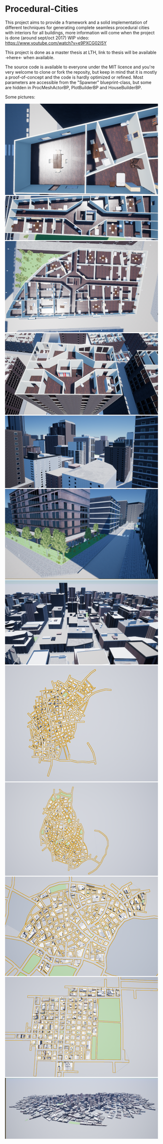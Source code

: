 # Procedural-Cities

This project aims to provide a framework and a solid implementation of different techniques for generating complete seamless procedural cities with interiors for all buildings, more information will come when the project is done (around sept/oct 2017) WIP video:
https://www.youtube.com/watch?v=e9PXCG02I5Y

This project is done as a master thesis at LTH, link to thesis will be available ->here<- when available.

The source code is available to everyone under the MIT licence and you're very welcome to clone or fork the reposity, but keep in mind that it is mostly a proof-of-concept and the code is hardly optimized or refined. Most parameters are accessible from the "Spawner" blueprint-class, but some are hidden in ProcMeshActorBP, PlotBuilderBP and HouseBuilderBP.

Some pictures:

![Interior apartment](images/2.png?raw=true "Interior apartment")
![Interior several apartments 1](images/6.png?raw=true "Interior several apartments 1")
![Interior several apartments 2](images/8.png?raw=true "Interior several apartments 2")
![Interior several apartments 3](images/9.png?raw=true "Interior several apartments 3")
![City overview 1](images/city1.PNG?raw=true "City overview 1")
![City overview 2](images/citySS3.PNG?raw=true "City overview 2")
![City overview 3](images/prettypicture.PNG?raw=true "City overview 3")
![City map 1](images/heatmap8_20_5.PNG?raw=true "City map 1")
![City map 2](images/heatmap8_30_15.PNG?raw=true "City map 2")
![City map 3](images/procedural_chaotic.PNG?raw=true "City map 3")
![City map 4](images/procedural_grid.PNG?raw=true "City map 4")
![Large city](images/largecity.PNG?raw=true "Large city")
